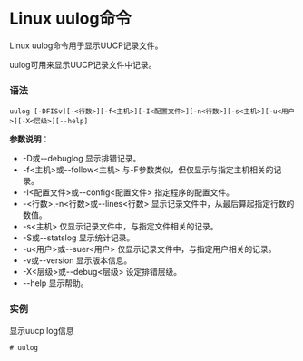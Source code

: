 
# Linux uulog命令



Linux uulog命令用于显示UUCP记录文件。

uulog可用来显示UUCP记录文件中记录。

### 语法

```
uulog [-DFISv][-<行数>][-f<主机>][-I<配置文件>][-n<行数>][-s<主机>][-u<用户>][-X<层级>][--help]
```

**参数说明**：

*   -D或--debuglog 显示排错记录。
*   -f&lt;主机&gt;或--follow&lt;主机&gt; 与-F参数类似，但仅显示与指定主机相关的记录。
*   -I&lt;配置文件&gt;或--config&lt;配置文件&gt; 指定程序的配置文件。
*   -&lt;行数&gt;,-n&lt;行数&gt;或--lines&lt;行数&gt; 显示记录文件中，从最后算起指定行数的数值。
*   -s&lt;主机&gt; 仅显示记录文件中，与指定文件相关的记录。
*   -S或--statslog 显示统计记录。
*   -u&lt;用户&gt;或--suer&lt;用户&gt; 仅显示记录文件中，与指定用户相关的记录。
*   -v或--version 显示版本信息。
*   -X&lt;层级&gt;或--debug&lt;层级&gt; 设定排错层级。
*   --help 显示帮助。

### 实例

显示uucp log信息

```
# uulog
```



